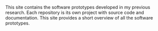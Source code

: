 This site contains the software prototypes developed in my previous research. Each repository is its own project with source code and documentation. This site provides a short overview of all the software prototypes.
